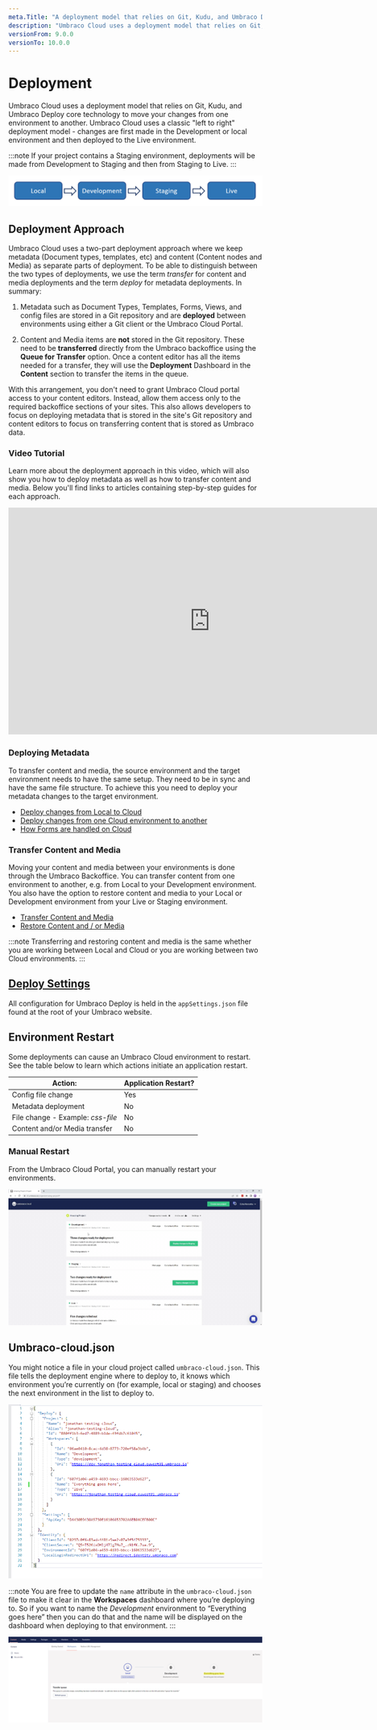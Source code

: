 ```yaml
---
meta.Title: "A deployment model that relies on Git, Kudu, and Umbraco Deploy core technology to move your changes from one environment to another"
description: "Umbraco Cloud uses a deployment model that relies on Git, Kudu, and Umbraco Deploy core technology to move your changes from one environment to another. Umbraco Cloud uses a classic 'left to right' deployment model, meaning that changes are first made in the Development or local environment and then deployed to the Live environment"
versionFrom: 9.0.0
versionTo: 10.0.0
---
```


# Deployment

Umbraco Cloud uses a deployment model that relies on Git, Kudu, and Umbraco Deploy core technology to move your changes from one environment to another. Umbraco Cloud uses a classic "left to right" deployment model - changes are first made in the Development or local environment and then deployed to the Live environment.

:::note
If your project contains a Staging environment, deployments will be made from Development to Staging and then from Staging to Live.
:::

![Left to right model](images/left-to-right.png)

## Deployment Approach

Umbraco Cloud uses a two-part deployment approach where we keep metadata (Document types, templates, etc) and content (Content nodes and Media) as separate parts of deployment. To be able to distinguish between the two types of deployments, we use the term *transfer* for content and media deployments and the term *deploy* for metadata deployments.
In summary:

1. Metadata such as Document Types, Templates, Forms, Views, and config files are stored in a Git repository and are **deployed** between environments using either a Git client or the Umbraco Cloud Portal.

2. Content and Media items are **not** stored in the Git repository. These need to be **transferred** directly from the Umbraco backoffice using the **Queue for Transfer** option. Once a content editor has all the items needed for a transfer, they will use the **Deployment** Dashboard in the **Content** section to transfer the items in the queue.

With this arrangement, you don't need to grant Umbraco Cloud portal access to your content editors. Instead, allow them access only to the required backoffice sections of your sites. This also allows developers to focus on deploying metadata that is stored in the site's Git repository and content editors to focus on transferring content that is stored as Umbraco data.

### Video Tutorial

Learn more about the deployment approach in this video, which will also show you how to deploy metadata as well as how to transfer content and media. Below you'll find links to articles containing step-by-step guides for each approach.

<iframe width="800" height="450" title="How to manage deployments on Umbraco Cloud" src="https://www.youtube.com/embed/sjId_hN1ba0?rel=0" frameborder="0" allow="autoplay; encrypted-media" allowfullscreen></iframe>

### Deploying Metadata

To transfer content and media, the source environment and the target environment needs to have the same setup. They need to be in sync and have the same file structure. To achieve this you need to deploy your metadata changes to the target environment.

- [Deploy changes from Local to Cloud](Local-to-Cloud)
- [Deploy changes from one Cloud environment to another](Cloud-to-Cloud)
- [How Forms are handled on Cloud](Umbraco-Forms-on-Cloud)

### Transfer Content and Media

Moving your content and media between your environments is done through the Umbraco Backoffice. You can transfer content from one environment to another, e.g. from Local to your Development environment. You also have the option to restore content and media to your Local or Development environment from your Live or Staging environment.

- [Transfer Content and Media](Content-Transfer)
- [Restore Content and / or Media](Restoring-content)

:::note
Transferring and restoring content and media is the same whether you are working between Local and Cloud or you are working between two Cloud environments.
:::

## [Deploy Settings](../../Add-ons/Umbraco-Deploy/Deploy-Settings/)

All configuration for Umbraco Deploy is held in the `appSettings.json` file found at the root of your Umbraco website.

## Environment Restart

Some deployments can cause an Umbraco Cloud environment to restart. See the table below to learn which actions initiate an application restart.

|Action:                            |Application Restart? |
|-----------------------------------|---------------------|
|Config file change                 |Yes                  |
|Metadata deployment                |No                   |
|File change - Example: *css-file*  |No                   |
|Content and/or Media transfer      |No                   |

### Manual Restart

From the Umbraco Cloud Portal, you can manually restart your environments.

![Restart an environment](images/restart-environment_v10.gif)

## Umbraco-cloud.json

You might notice a file in your cloud project called `umbraco-cloud.json`. This file tells the deployment engine where to deploy to, it knows which environment you’re currently on (for example, local or staging) and chooses the next environment in the list to deploy to.

![clone dialog](images/umbraco-cloud-json.png)

:::note
You are free to update the `name` attribute in the `umbraco-cloud.json` file to make it clear in the **Workspaces** dashboard where you’re deploying to. So if you want to name the *Development* environment to “Everything goes here” then you can do that and the name will be displayed on the dashboard when deploying to that environment.
:::

![clone dialog](images/change-env-name-v8.png)
